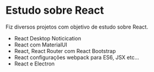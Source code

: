 # Estudo sobre React

Fiz diversos projetos com objetivo de estudo sobre React.

- React Desktop Noticication
- React com MaterialUI
- React, React Router com React Bootstrap
- React configurações webpack para ES6, JSX etc...
- React e Electron

